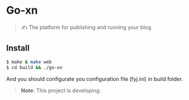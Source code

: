 # Go-xn

> ✍ The platform for publishing and running your blog.

## Install
```bash
$ make & make web
$ cd build && ./go-xn
```
And you should configurate you configuration file (fyj.ini) in build folder.

> **Note**: This project is developing.
